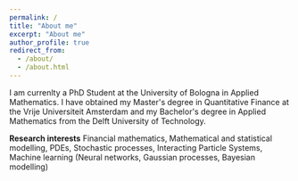 ```yaml
---
permalink: /
title: "About me"
excerpt: "About me"
author_profile: true
redirect_from: 
  - /about/
  - /about.html
---
```


I am currenlty a PhD Student at the University of Bologna in Applied Mathematics. I have obtained my Master's degree in Quantitative Finance at the Vrije Universiteit Amsterdam and my Bachelor's degree in Applied Mathematics from the Delft University of Technology. 

**Research interests**
Financial mathematics, Mathematical and statistical modelling, PDEs, Stochastic processes, Interacting Particle Systems, Machine learning (Neural networks, Gaussian processes, Bayesian modelling)


